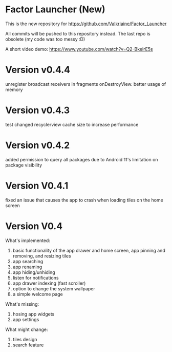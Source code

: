 # Factor Launcher (New)

This is the new repository for https://github.com/Valkriaine/Factor_Launcher

All commits will be pushed to this repository instead. The last repo is obsolete (my code was too messy :D)

A short video demo: https://www.youtube.com/watch?v=Q2-BkeirE5s

# Version v0.4.4
unregister broadcast receivers in fragments onDestroyView.
better usage of memory

# Version v0.4.3
test changed recyclerview cache size to increase performance

# Version v0.4.2 
added permission to query all packages due to Android 11's limitation on package visibility

# Version V0.4.1
fixed an issue that causes the app to crash when loading tiles on the home screen

# Version V0.4
What's implemented:
1. basic functionality of the app drawer and home screen, app pinning and removing, and resizing tiles
2. app searching
3. app renaming
4. app hiding/unhiding
5. listen for notifications
6. app drawer indexing (fast scroller)
7. option to change the system wallpaper
8. a simple welcome page

What's missing:
1. hosing app widgets
2. app settings

What might change:
1. tiles design
2. search feature


